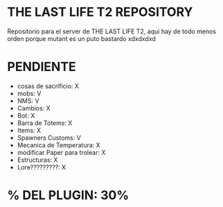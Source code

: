 # THE LAST LIFE T2 REPOSITORY
Repositorio para el server de THE LAST LIFE T2, aqui hay de todo menos orden porque mutant es un puto bastardo xdxdxdxd

# PENDIENTE 
- cosas de sacrificio: X
- mobs: V
- NMS: V
- Cambios: X
- Bot: X
- Barra de Totems: X
- Items: X
- Spawners Customs: V
- Mecanica de Temperatura: X
- modificar Paper para trolear: X
- Estructuras: X
- Lore?????????: X

# % DEL PLUGIN: 30%

